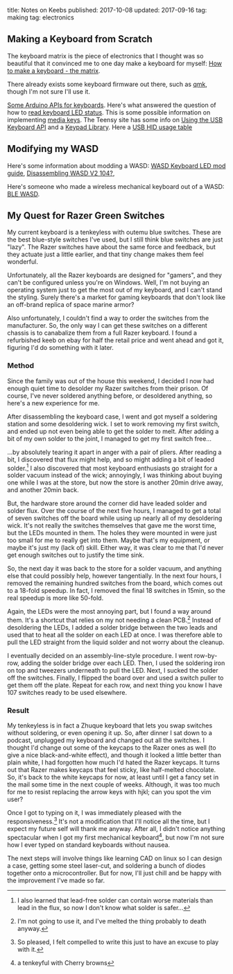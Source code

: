 title: Notes on Keebs
published: 2017-10-08
updated: 2017-09-16
tag: making
tag: electronics

## Making a Keyboard from Scratch

The keyboard matrix is the piece of electronics that I thought was so beautiful that it convinced me to one day make a keyboard for myself:
[How to make a keyboard - the matrix](http://blog.komar.be/how-to-make-a-keyboard-the-matrix/).

There already exists some keyboard firmware out there, such as [qmk](https://github.com/qmk/qmk_firmware), though I'm not sure I'll use it.

[Some Arduino APIs for keyboards](https://www.arduino.cc/reference/en/language/functions/usb/keyboard/).
Here's what answered the question of how to [read keyboard LED status](http://forum.arduino.cc/index.php?topic=166638.0).
This is some possible information on implementing [media keys](https://arduino.stackexchange.com/questions/8934/send-keyboard-media-keys-with-keyboard-library).
The Teensy site has some info on [Using the USB Keyboard API](https://www.pjrc.com/teensy/td_keyboard.html) and a [Keypad Library](https://www.pjrc.com/teensy/td_libs_Keypad.html).
Here a [USB HID usage table](http://www.freebsddiary.org/APC/usb_hid_usages.php)


## Modifying my WASD

Here's some information about modding a WASD:
[WASD Keyboard LED mod guide](https://geekhack.org/index.php?topic=33097.0), [Disassembling WASD V2 104?](https://www.reddit.com/r/MechanicalKeyboards/comments/55jvvq/disassembling_wasd_v2_104/?st=jah3pf12&sh=8a266045), 

Here's someone who made a wireless mechanical keyboard out of a WASD: [BLE WASD](https://hackaday.io/project/7646-ble-wasdmechanical-wireless-keyboard).


## My Quest for Razer Green Switches

My current keyboard is a tenkeyless with outemu blue switches.
These are the best blue-style switches I've used, but I still think blue switches are just "lazy".
The Razer switches have about the same force and feedback, but they actuate just a little earlier, and that tiny change makes them feel wonderful.

Unfortunately, all the Razer keyboards are designed for "gamers", and they can't be configured unless you're on Windows.
Well, I'm not buying an operating system just to get the most out of my keyboard, and I can't stand the styling.
Surely there's a market for gaming keyboards that don't look like an off-brand replica of space marine armor?

Also unfortunately, I couldn't find a way to order the switches from the manufacturer.
So, the only way I can get these switches on a different chassis is to canabalize them from a full Razer keyboard.
I found a refurbished keeb on ebay for half the retail price and went ahead and got it, figuring I'd do something with it later.

### Method

Since the family was out of the house this weekend, I decided I now had enough quiet time to desolder my Razer switches from their prison.
Of course, I've never soldered anything before, or desoldered anything, so here's a new experience for me.

After disassembling the keyboard case, I went and got myself a soldering station and some desoldering wick.
I set to work removing my first switch, and ended up not even being able to get the solder to melt.
After adding a bit of my own solder to the joint, I managed to get my first switch free...

...by absolutely tearing it apart in anger with a pair of pliers.
After reading a bit, I discovered that flux might help, and so might adding a bit of leaded solder.[^why-leaded]
I also discovered that most keyboard enthusiasts go straight for a solder vacuum instead of the wick; annoyingly, I was thinking about buying one while I was at the store, but now the store is another 20min drive away, and another 20min back.

[^why-leaded]: I also learned that lead-free solder can contain worse materials than lead in the flux, so now I don't know what solder is safer...

But, the hardware store around the corner did have leaded solder and solder flux.
Over the course of the next five hours, I managed to get a total of seven switches off the board while using up nearly all of my desoldering wick.
It's not really the switches themselves that gave me the worst time, but the LEDs mounted in them.
The holes they were mounted in were just too small for me to really get into them.
Maybe that's my equipment, or maybe it's just my (lack of) skill.
Either way, it was clear to me that I'd never get enough switches out to justify the time sink.

So, the next day it was back to the store for a solder vacuum, and anything else that could possibly help, however tangentially.
In the next four hours, I removed the remaining hundred switches from the board, which comes out to a 18-fold speedup.
In fact, I removed the final 18 switches in 15min, so the real speedup is more like 50-fold.

Again, the LEDs were the most annoying part, but I found a way around them.
It's a shortcut that relies on my not needing a clean PCB.[^pcb-was-harmed]
Instead of desoldering the LEDs, I added a solder bridge between the two leads and used that to heat all the solder on each LED at once.
I was therefore able to pull the LED straight from the liquid solder and not worry about the cleanup.

[^pcb-was-harmed]: I'm not going to use it, and I've melted the thing probably to death anyway.

I eventually decided on an assembly-line-style procedure.
I went row-by-row, adding the solder bridge over each LED.
Then, I used the soldering iron on top and tweezers underneath to pull the LED.
Next, I sucked the solder off the switches.
Finally, I flipped the board over and used a switch puller to get them off the plate.
Repeat for each row, and next thing you know I have 107 switches ready to be used elsewhere.

### Result

My tenkeyless is in fact a Zhuque keyboard that lets you swap switches without soldering, or even opening it up.
So, after dinner I sat down to a podcast, unplugged my keyboard and changed out all the switches.
I thought I'd change out some of the keycaps to the Razer ones as well (to give a nice black-and-white effect), and though it looked a little better than plain white, I had forgotten how much I'd hated the Razer keycaps.
It turns out that Razer makes keycaps that feel sticky, like half-melted chocolate.
So, it's back to the white keycaps for now, at least until I get a fancy set in the mail some time in the next couple of weeks.
Although, it was too much for me to resist replacing the arrow keys with hjkl; can you spot the vim user?

Once I got to typing on it, I was immediately pleased with the responsiveness.[^pleased]
It's not a modification that I'll notice all the time, but I expect my future self will thank me anyway.
After all, I didn't notice anything spectacular when I got my first mechanical keyboard[^first-mech-keeb], but now I'm not sure how I ever typed on standard keyboards without nausea.

[^pleased]: So pleased, I felt compelled to write this just to have an excuse to play with it.
[^first-mech-keeb]: a tenkeyful with Cherry browns

The next steps will involve things like learning CAD on linux so I can design a case, getting some steel laser-cut, and soldering a bunch of diodes together onto a microcontroller.
But for now, I'll just chill and be happy with the improvement I've made so far.
